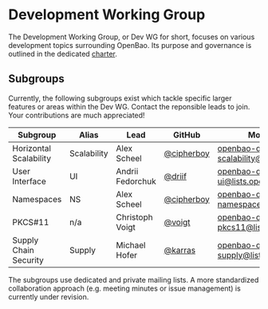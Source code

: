 # Development Working Group

The Development Working Group, or Dev WG for short, focuses on various
development topics surrounding OpenBao. Its purpose and governance is outlined
in the dedicated [charter](./CHARTER.md).

## Subgroups

Currently, the following subgroups exist which tackle specific larger features
or areas within the Dev WG. Contact the reponsible leads to join. Your
contributions are much appreciated!

| Subgroup               | Alias       | Lead             | GitHub                                     | Moderated ML                                 |
| ---------------------- | ----------- | ---------------- | ------------------------------------------ | -------------------------------------------- |
| Horizontal Scalability | Scalability | Alex Scheel      | [@cipherboy](https://github.com/cipherboy) | openbao-dev-wg-scalability@lists.openssf.org |
| User Interface         | UI          | Andrii Fedorchuk | [@driif](https://github.com/driif)         | openbao-dev-wg-ui@lists.openssf.org          |
| Namespaces             | NS          | Alex Scheel      | [@cipherboy](https://github.com/cipherboy) | openbao-dev-wg-namespaces@lists.openssf.org  |
| PKCS#11                | n/a         | Christoph Voigt  | [@voigt](https://github.com/voigt)         | openbao-dev-wg-pkcs11@lists.openssf.org      |
| Supply Chain Security  | Supply      | Michael Hofer    | [@karras](https://github.com/karras)       | openbao-dev-wg-supply@lists.openssf.org      |

The subgroups use dedicated and private mailing lists. A more standardized
collaboration approach (e.g. meeting minutes or issue management) is currently
under revision.

